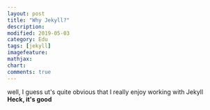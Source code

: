 ```yaml
---
layout: post
title: "Why Jekyll?"
description:
modified: 2019-05-03
category: Edu
tags: [jekyll]
imagefeature:
mathjax:
chart:
comments: true
---
```


well, I guess ut's quite obvious that I really enjoy working with Jekyll   
**Heck, it's good**
